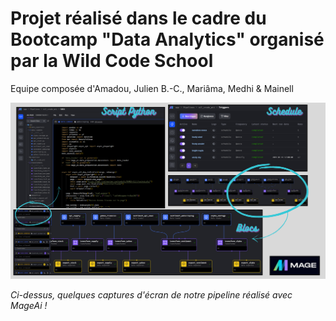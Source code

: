 # Projet réalisé dans le cadre du Bootcamp "Data Analytics" organisé par la Wild Code School

Equipe composée d'Amadou, Julien B.-C., Mariâma, Medhi & Mainell


![Captures d'écran du pipeline](images/mageai.png)

*Ci-dessus, quelques captures d'écran de notre pipeline réalisé avec MageAi !*
